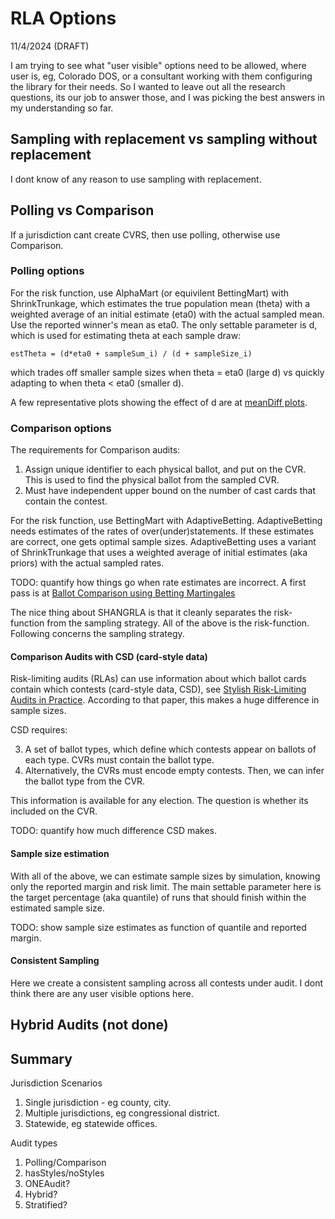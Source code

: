 # RLA Options
11/4/2024 (DRAFT)

I am trying to see what "user visible" options need to be allowed, where user is, eg, Colorado DOS, 
or a consultant working with them configuring the library for their needs. 
So I wanted to leave out all the research questions, its our job to answer those, 
and I was picking the best answers in my understanding so far.

## Sampling with replacement vs sampling without replacement

I dont know of any reason to use sampling with replacement.

## Polling vs Comparison

If a jurisdiction cant create CVRS, then use polling, otherwise use Comparison.

### Polling options

For the risk function, use AlphaMart (or equivilent BettingMart) with ShrinkTrunkage, which estimates the true 
population mean (theta) with a weighted average of an initial estimate (eta0) with the actual sampled mean.
Use the reported winner's mean as eta0.
The only settable parameter is d, which is used for estimating theta at each sample draw:

    estTheta = (d*eta0 + sampleSum_i) / (d + sampleSize_i)

which trades off smaller sample sizes when theta = eta0 (large d) vs quickly adapting to when theta < eta0 (smaller d).

A few representative plots showing the effect of d are at [meanDiff plots](https://docs.google.com/spreadsheets/d/1bw23WFTB4F0xEP2-TFEu293wKvBdh802juC7CeRjp-g/edit?gid=1185506629#gid=1185506629).

### Comparison options

The requirements for Comparison audits:

1. Assign unique identifier to each physical ballot, and put on the CVR. This is used to find the physical ballot from the sampled CVR.
2. Must have independent upper bound on the number of cast cards that contain the contest.

For the risk function, use BettingMart with AdaptiveBetting. AdaptiveBetting needs estimates of the rates of 
over(under)statements. If these estimates are correct, one gets optimal sample sizes. AdaptiveBetting uses a variant of
ShrinkTrunkage that uses a weighted average of initial estimates (aka priors) with the actual sampled rates.

TODO: quantify how things go when rate estimates are incorrect. A first pass is at 
[Ballot Comparison using Betting Martingales](https://johnlcaron.github.io/rlauxe/docs/Betting.html)

The nice thing about SHANGRLA is that it cleanly separates the risk-function from the sampling strategy. All of the above
is the risk-function. Following concerns the sampling strategy.


#### Comparison Audits with CSD (card-style data)

Risk-limiting audits (RLAs) can use information about which ballot cards contain which
contests (card-style data, CSD), see [Stylish Risk-Limiting Audits in Practice](https://arxiv.org/abs/2309.09081).
According to that paper, this makes a huge difference in sample sizes.

CSD requires:

3. A set of ballot types, which define which contests appear on ballots of each type. CVRs must contain the ballot type.
4. Alternatively, the CVRs must encode empty contests. Then, we can infer the ballot type from the CVR.

This information is available for any election. The question is whether its included on the CVR.

TODO: quantify how much difference CSD makes.


#### Sample size estimation

With all of the above, we can estimate sample sizes by simulation, knowing only the reported margin and risk limit.
The main settable parameter here is the target percentage (aka quantile) of runs that should finish within the 
estimated sample size.

TODO: show sample size estimates as function of quantile and reported margin.


#### Consistent Sampling

Here we create a consistent sampling across all contests under audit. I dont think there are any user 
visible options here.


## Hybrid Audits (not done)


## Summary

Jurisdiction Scenarios

1. Single jurisdiction - eg county, city.
2. Multiple jurisdictions, eg congressional district.
3. Statewide, eg statewide offices.

Audit types

1. Polling/Comparison
2. hasStyles/noStyles
4. ONEAudit?
5. Hybrid?
6. Stratified?
